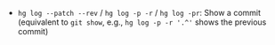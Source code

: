 - `hg log --patch --rev` / `hg log -p -r` / `hg log -pr`: Show a commit (equivalent to `git show`, e.g., `hg log -p -r '.^'` shows the previous commit)
